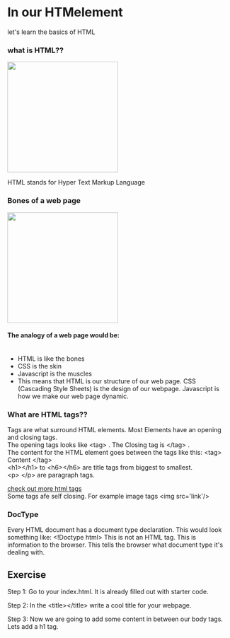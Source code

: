 # In our HTMelement
let's learn the basics of HTML

### what is HTML??

![]()<img src="https://media.giphy.com/media/AAsj7jdrHjtp6/giphy.gif" width="250" height="250"/>

HTML stands for Hyper Text Markup Language

### Bones of a web page 
![]()<img src="https://media.giphy.com/media/3ohryxUEMbHq6Pp90Q/giphy.gif" width="250" height="250"/>

#### The analogy of a web page would be:<br/><br/>
- HTML is like the bones<br/>
- CSS is the skin<br/> 
- Javascript is the muscles<br/>
- This means that HTML is our structure of our web page. CSS (Cascading Style Sheets) is the design of our webpage. Javascript is how we make our web page dynamic. 

### What are HTML tags??

Tags are what surround HTML elements. Most Elements have an opening and closing tags.<br/>
The opening tags looks like  &lt;tag> . The Closing tag is &lt;/tag> . <br/>
The content for the HTML element goes between the tags like this: &lt;tag> Content &lt;/tag> <br/>
&lt;h1>&lt;/h1> to &lt;h6>&lt;/h6> are title tags from biggest to smallest. <br/>
&lt;p> &lt;/p> are paragraph tags. <br/>

<a href='https://www.w3schools.com/tags/default.asp'>check out more html tags</a> <br/>
Some tags afe self closing. For example image tags &lt;img src='link'/>

### DocType

Every HTML document has a document type declaration. This would look something like: &lt;!Doctype html> This is not an HTML tag. This is information to the browser. 
This tells the browser what document type it's dealing with. 

## Exercise

Step 1: Go to your index.html. It is already filled out with starter code. <br/>

Step 2: In the &lt;title>&lt;/title> write a cool title for your webpage. <br/>

Step 3: Now we are going to add some content in between our body tags. Lets add a h1 tag. 
